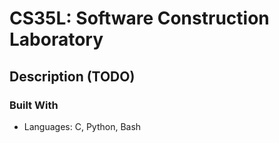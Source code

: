 # CS35L: Software Construction Laboratory

## Description (TODO)

### Built With
* Languages: C, Python, Bash